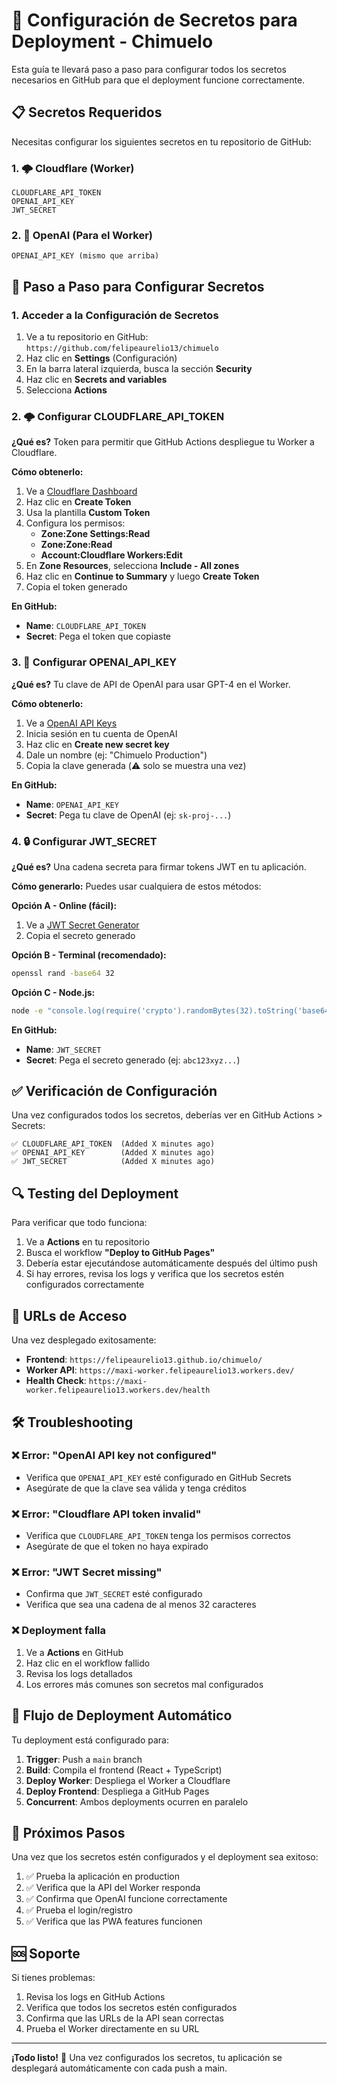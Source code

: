 # 🔐 Configuración de Secretos para Deployment - Chimuelo

Esta guía te llevará paso a paso para configurar todos los secretos necesarios en GitHub para que el deployment funcione correctamente.

## 📋 Secretos Requeridos

Necesitas configurar los siguientes secretos en tu repositorio de GitHub:

### 1. 🌩️ Cloudflare (Worker)
```
CLOUDFLARE_API_TOKEN
OPENAI_API_KEY  
JWT_SECRET
```

### 2. 🤖 OpenAI (Para el Worker)
```
OPENAI_API_KEY (mismo que arriba)
```

## 🚀 Paso a Paso para Configurar Secretos

### 1. Acceder a la Configuración de Secretos

1. Ve a tu repositorio en GitHub: `https://github.com/felipeaurelio13/chimuelo`
2. Haz clic en **Settings** (Configuración)
3. En la barra lateral izquierda, busca la sección **Security**
4. Haz clic en **Secrets and variables**
5. Selecciona **Actions**

### 2. 🌩️ Configurar CLOUDFLARE_API_TOKEN

**¿Qué es?** Token para permitir que GitHub Actions despliegue tu Worker a Cloudflare.

**Cómo obtenerlo:**
1. Ve a [Cloudflare Dashboard](https://dash.cloudflare.com/profile/api-tokens)
2. Haz clic en **Create Token**
3. Usa la plantilla **Custom Token**
4. Configura los permisos:
   - **Zone:Zone Settings:Read**
   - **Zone:Zone:Read** 
   - **Account:Cloudflare Workers:Edit**
5. En **Zone Resources**, selecciona **Include - All zones**
6. Haz clic en **Continue to Summary** y luego **Create Token**
7. Copia el token generado

**En GitHub:**
- **Name**: `CLOUDFLARE_API_TOKEN`
- **Secret**: Pega el token que copiaste

### 3. 🤖 Configurar OPENAI_API_KEY

**¿Qué es?** Tu clave de API de OpenAI para usar GPT-4 en el Worker.

**Cómo obtenerlo:**
1. Ve a [OpenAI API Keys](https://platform.openai.com/api-keys)
2. Inicia sesión en tu cuenta de OpenAI
3. Haz clic en **Create new secret key**
4. Dale un nombre (ej: "Chimuelo Production")
5. Copia la clave generada (⚠️ solo se muestra una vez)

**En GitHub:**
- **Name**: `OPENAI_API_KEY`
- **Secret**: Pega tu clave de OpenAI (ej: `sk-proj-...`)

### 4. 🔒 Configurar JWT_SECRET

**¿Qué es?** Una cadena secreta para firmar tokens JWT en tu aplicación.

**Cómo generarlo:**
Puedes usar cualquiera de estos métodos:

**Opción A - Online (fácil):**
1. Ve a [JWT Secret Generator](https://jwtsecret.com/)
2. Copia el secreto generado

**Opción B - Terminal (recomendado):**
```bash
openssl rand -base64 32
```

**Opción C - Node.js:**
```bash
node -e "console.log(require('crypto').randomBytes(32).toString('base64'))"
```

**En GitHub:**
- **Name**: `JWT_SECRET`
- **Secret**: Pega el secreto generado (ej: `abc123xyz...`)

## ✅ Verificación de Configuración

Una vez configurados todos los secretos, deberías ver en GitHub Actions > Secrets:

```
✅ CLOUDFLARE_API_TOKEN  (Added X minutes ago)
✅ OPENAI_API_KEY        (Added X minutes ago)  
✅ JWT_SECRET            (Added X minutes ago)
```

## 🔍 Testing del Deployment

Para verificar que todo funciona:

1. Ve a **Actions** en tu repositorio
2. Busca el workflow **"Deploy to GitHub Pages"**
3. Debería estar ejecutándose automáticamente después del último push
4. Si hay errores, revisa los logs y verifica que los secretos estén configurados correctamente

## 📱 URLs de Acceso

Una vez desplegado exitosamente:

- **Frontend**: `https://felipeaurelio13.github.io/chimuelo/`
- **Worker API**: `https://maxi-worker.felipeaurelio13.workers.dev/`
- **Health Check**: `https://maxi-worker.felipeaurelio13.workers.dev/health`

## 🛠️ Troubleshooting

### ❌ Error: "OpenAI API key not configured"
- Verifica que `OPENAI_API_KEY` esté configurado en GitHub Secrets
- Asegúrate de que la clave sea válida y tenga créditos

### ❌ Error: "Cloudflare API token invalid"
- Verifica que `CLOUDFLARE_API_TOKEN` tenga los permisos correctos
- Asegúrate de que el token no haya expirado

### ❌ Error: "JWT Secret missing"
- Confirma que `JWT_SECRET` esté configurado
- Verifica que sea una cadena de al menos 32 caracteres

### ❌ Deployment falla
1. Ve a **Actions** en GitHub
2. Haz clic en el workflow fallido
3. Revisa los logs detallados
4. Los errores más comunes son secretos mal configurados

## 🔄 Flujo de Deployment Automático

Tu deployment está configurado para:

1. **Trigger**: Push a `main` branch
2. **Build**: Compila el frontend (React + TypeScript)
3. **Deploy Worker**: Despliega el Worker a Cloudflare
4. **Deploy Frontend**: Despliega a GitHub Pages
5. **Concurrent**: Ambos deployments ocurren en paralelo

## 🎯 Próximos Pasos

Una vez que los secretos estén configurados y el deployment sea exitoso:

1. ✅ Prueba la aplicación en production
2. ✅ Verifica que la API del Worker responda
3. ✅ Confirma que OpenAI funcione correctamente
4. ✅ Prueba el login/registro
5. ✅ Verifica que las PWA features funcionen

## 🆘 Soporte

Si tienes problemas:
1. Revisa los logs en GitHub Actions
2. Verifica que todos los secretos estén configurados
3. Confirma que las URLs de la API sean correctas
4. Prueba el Worker directamente en su URL

---

**¡Todo listo!** 🚀 Una vez configurados los secretos, tu aplicación se desplegará automáticamente con cada push a main.